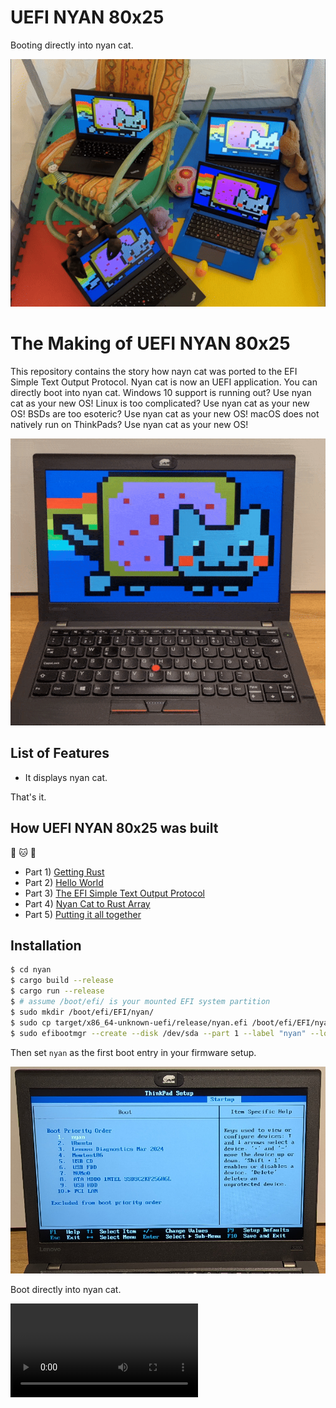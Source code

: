 # UEFI NYAN 80x25

Booting directly into nyan cat.

![Four Thinkpads in a kids playpen. All Thinkpads are booted to UEFI Nyan Cat](laufstall.gif)

# The Making of UEFI NYAN 80x25

This repository contains the story how nayn cat was ported to the EFI Simple Text Output Protocol.
Nyan cat is now an UEFI application.
You can directly boot into nyan cat.
Windows 10 support is running out?
Use nyan cat as your new OS!
Linux is too complicated?
Use nyan cat as your new OS!
BSDs are too esoteric?
Use nyan cat as your new OS!
macOS does not natively run on ThinkPads?
Use nyan cat as your new OS!


![Nyancat booted with via UEFI my X260](putting_together/img/nyanrainbowloop.gif)

## List of Features

* It displays nyan cat.

That's it.

## How UEFI NYAN 80x25 was built

:crab: :cat: :crab:

* Part 1) [Getting Rust](getting_rust/)
* Part 2) [Hello World](hello_world/)
* Part 3) [The EFI Simple Text Output Protocol](efi_simple_text_output_protocol/)
* Part 4) [Nyan Cat to Rust Array](drawing_nyan/)
* Part 5) [Putting it all together](putting_together/)

## Installation

```bash
$ cd nyan
$ cargo build --release
$ cargo run --release
$ # assume /boot/efi/ is your mounted EFI system partition
$ sudo mkdir /boot/efi/EFI/nyan/
$ sudo cp target/x86_64-unknown-uefi/release/nyan.efi /boot/efi/EFI/nyan/bootx64.efi
$ sudo efibootmgr --create --disk /dev/sda --part 1 --label "nyan" --loader \\EFI\\nyan\\bootx64.efi 
```

Then set `nyan` as the first boot entry in your firmware setup.

![ThinkPad BIOS Setup, setting nyan as first boot entry](putting_together/img/bootorder.jpg)

Boot directly into nyan cat.

<!-- putting_together/img/nyanrainbowboot.mp4 -->
<video src="https://github.com/user-attachments/assets/ec1cef35-ca0b-4458-9f66-3592e0796aed" controls>
</video>


